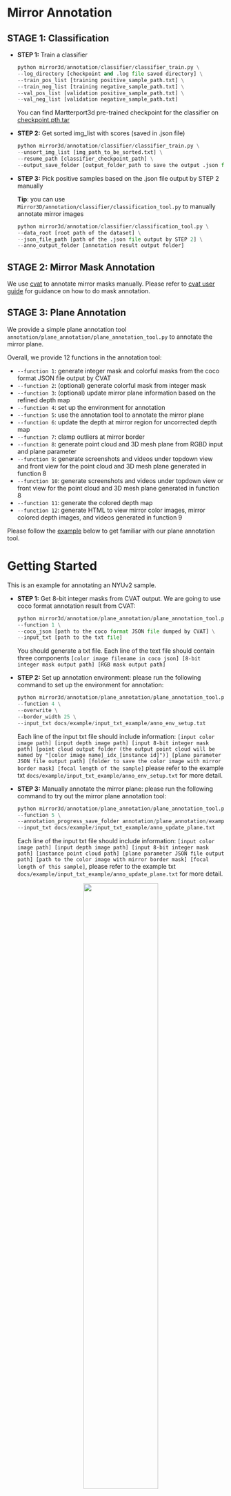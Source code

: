 
# Mirror Annotation 

## STAGE 1: Classification

- **STEP 1:**  Train a classifier 

    ```python
    python mirror3d/annotation/classifier/classifier_train.py \
    --log_directory [checkpoint and .log file saved directory] \
    --train_pos_list [training positive_sample_path.txt] \
    --train_neg_list [training negative_sample_path.txt] \
    --val_pos_list [validation positive_sample_path.txt] \
    --val_neg_list [validation negative_sample_path.txt]
    ```
    You can find Martterport3d pre-trained checkpoint for the classifier on [checkpoint.pth.tar](http://aspis.cmpt.sfu.ca/projects/mirrors/mirror3d_zip_release/classifier_checkpoint.pth.tar)

- **STEP 2:**  Get sorted img_list with scores (saved in .json file)

    ```python
    python mirror3d/annotation/classifier/classifier_train.py \
    --unsort_img_list [img_path_to_be_sorted.txt] \
    --resume_path [classifier_checkpoint_path] \
    --output_save_folder [output_folder_path to save the output .json file]
    ```
    
- **STEP 3:**  Pick positive samples based on the .json file output by STEP 2 manually
 
    **Tip**: you can use `Mirror3D/annotation/classifier/classification_tool.py` to manually annotate mirror images
    ```python
    python mirror3d/annotation/classifier/classification_tool.py \
    --data_root [root path of the dataset] \
    --json_file_path [path of the .json file output by STEP 2] \
    --anno_output_folder [annotation result output folder] 
    ```


## STAGE 2: Mirror Mask Annotation 

We use [cvat](https://github.com/dommorin/cvat) to annotate mirror masks manually. Please refer to [cvat user guide](https://github.com/dommorin/cvat/blob/master/cvat/apps/documentation/user_guide.md) for guidance on how to do mask annotation. 

## STAGE 3: Plane Annotation
    

We provide a simple plane annotation tool `annotation/plane_annotation/plane_annotation_tool.py` to annotate the mirror plane.

Overall, we provide 12 functions in the annotation tool:

- `--function 1`: generate integer mask and colorful masks from the coco format JSON file output by CVAT
- `--function 2`: (optional) generate colorful mask from integer mask
- `--function 3`: (optional) update mirror plane information based on the refined depth map
- `--function 4`: set up the environment for annotation
- `--function 5`: use the annotation tool to annotate the mirror plane
- `--function 6`: update the depth at mirror region for uncorrected depth map
- `--function 7`: clamp outliers at mirror border
- `--function 8`: generate point cloud and 3D mesh plane from RGBD input and plane parameter
- `--function 9`: generate screenshots and videos under topdown view and front view for the point cloud and 3D mesh plane generated in function 8 
- `--function 10`: generate screenshots and videos under topdown view or front view for the point cloud and 3D mesh plane generated in function 8 
- `--function 11`: generate the colored depth map
- `--function 12`: generate HTML to view mirror color images, mirror colored depth images, and videos generated in function 9


Please follow the [example](#jump) below to get familiar with our plane annotation tool.


<span id="jump"></span>
# Getting Started 


This is an example for annotating an NYUv2 sample. 

- **STEP 1:**  Get 8-bit integer masks from CVAT output. We are going to  use coco format annotation result from CVAT:

    ```python
    python mirror3d/annotation/plane_annotation/plane_annotation_tool.py \
    --function 1 \
    --coco_json [path to the coco format JSON file dumped by CVAT] \
    --input_txt [path to the txt file] 
    ```

    You should generate a txt file. Each line of the text file should contain three components `[color image filename in coco json] [8-bit integer mask output path] [RGB mask output path]`

- **STEP 2:**  Set up annotation environment: please run the following command to set up the environment for annotation:

    ```python
    python mirror3d/annotation/plane_annotation/plane_annotation_tool.py \
    --function 4 \
    --overwrite \
    --border_width 25 \
    --input_txt docs/example/input_txt_example/anno_env_setup.txt
    ```

    Each line of the input txt file should include information: `[input color image path] [input depth image path] [input 8-bit integer mask path] [point cloud output folder (the output point cloud will be named by "[color image name]_idx_[instance id]")] [plane parameter JSON file output path] [folder to save the color image with mirror border mask] [focal length of the sample]` please refer to the example txt  `docs/example/input_txt_example/anno_env_setup.txt` for more detail. 


- **STEP 3:**  Manually annotate the mirror plane: please run the following command to try out the mirror plane annotation tool:

    ```python
    python mirror3d/annotation/plane_annotation/plane_annotation_tool.py \
    --function 5 \
    --annotation_progress_save_folder annotation/plane_annotation/example/anno_progess \
    --input_txt docs/example/input_txt_example/anno_update_plane.txt
    ```

    Each line of the input txt file should include information: `[input color image path] [input depth image path] [input 8-bit integer mask path] [instance point cloud path] [plane parameter JSON file output path] [path to the color image with mirror border mask] [focal length of this sample]`, please refer to the example txt `docs/example/input_txt_example/anno_update_plane.txt` for more detail. 


    <p align="center">
      <img src="figure/anno-tool-intro/anno-init.png" width=60%>
    </p>

    The above command in STEP 3 will open the annotation tool interface and show a point cloud. (The red points in the point cloud are the mirror reconstruction based on the original depth map, the green points are the mirror reconstruction based on the initial refined depth based on the RANSAC algorithm.) After viewing the point cloud, you will get the following options:

    ```shell
    ANNOTATION OPTION : 
    (1) t        : TRUE : initial plane parameter is correct
    (2) w        : WASTE : sample have error, can not be used (e.g., point cloud too noisy)
    (3) back n   : BACK : return n times (e.g., back 3 : give up the recent 3 annotated sample and go back)
    (4) goto n   : GOTO : goto the n the image (e.g., goto 3 : go to the third image
    (5) n        : NEXT : goto next image without annotation
    (6) a        : ADJUST: adjust one sample repeatedly
    (7) exit     : EXIT : save and exit
    ```


    If you want to adjust the mirror plane, please input option `a' (ADJUST). 

    'a ADJUST` has the following options:


    ```shell
    ADJUST ONE SAMPLE OPTION : 
    (1) f        : FINISH : update refined_sensorD/ refined_meshD/ img_info and EXIT
    (2) a        : ADJUST : adjust the plane parameter based on the current plane parameter
    (3) i        : INIT : pick 3 points to initialize the plane
    ```
    
    <p align="center">
      <img src="figure/anno-tool-intro/anno-pick-point.png" width=60%>
    </p>

    This shows the user interface to pick 3 points to initialize the plane (option `i`). Press `shift + left click to select a point; press `shift + right-click to unselect; for more detail please refer to [Open3d instruction](http://www.open3d.org/docs/release/tutorial/visualization/interactive_visualization.html).

    <p align="center">
      <img src="figure/anno-tool-intro/anno-mesh-plane.png" width=60%>
    </p>
    
    This shows the user interface to adjust the plane parameter based on the current plane parameter (option `a'). To adjust the light blue plane, please follow:

    ```shell
    ADJUST ONE PLANE OPTION : 
    (1) a        : plane move left
    (2) w        : plane move up
    (3) s        : plane move down
    (4) d        : plane move right
    (5) e        : plane move closer
    (6) r        : plane move further
    (7) i        : make the plane larger
    (8) k        : make the plane smaller
    (9) j        : rotate left
    (10) l       : rotate right
    (11) o       : rotate upwards
    (12) p       : rotate downwards
    ```

    After adjustment, you can see the adjusted result. The yellow points are generated based on the adjusted mirror plane parameter. Input `f` to finish or input `a / i` to continue.


    <p align="center">
      <img src="figure/anno-tool-intro/anno-adjust.png" width=60%>
    </p>

- **STEP 4:**   Generate refined depth map: please run the following command to generate a refined depth map from the original depth map

    ```shell
    python mirror3d/annotation/plane_annotation/plane_annotation_tool.py \
    --function 6 \
    --input_txt docs/example/input_txt_example/anno_get_refD.txt
    ```

    Each line of the input txt file should include the information: `[path to depth map to refine (rawD)] [input 8-bit integer mask path] [plane parameter JSON file output path] [path to save the refined depth map (refD)] [focal length of this sample]`, please refer to the example txt `docs/example/input_txt_example/anno_get_refD.txt` for more detail. 

- **STEP 5:**  (Optional) Clamp the refined depth map gained from STEP 4:

    ```shell
    python mirror3d/annotation/plane_annotation/plane_annotation_tool.py \
    --function 7 \
    --input_txt docs/example/input_txt_example/anno_clamp_refD.txt \
    --expand_range 100 --clamp_dis 100 --border_width 25
    ```

    Each line of the input txt file should include the information: `[path to depth map to the unclamped refine (rawD)] [input 8-bit integer mask path] [plane parameter JSON file output path] [path to save the clamped refined depth map (refD)] [focal length of this sample]`, please refer to the example txt `docs/example/input_txt_example/anno_clamp_refD.txt` for more detail. 

- **STEP 6:**  Generate a video and colored depth map for verification: please run the following command to generate videos for verification. The videos contain the topdown view and front view of the point cloud. The output point cloud is generated based on the refined depth we get in STEP 4 and the source color image.

    To generate video, firstly, we need to generate the point cloud and 3D mesh plane:

    ```shell
    python mirror3d/annotation/plane_annotation/plane_annotation_tool.py \
    --function 8 \
    --input_txt docs/example/input_txt_example/verification_gen_pcd_mesh.txt
    ```

    Each line of the input txt file should include the information: `[input color image path] [input depth image path] [input 8-bit integer mask path] [plane parameter JSON path] [folder to save the output point cloud] [folder to save the output mesh plane] [focal length of this sample]`, please refer to the example txt `docs/example/input_txt_example/verification_gen_pcd_mesh.txt` for more detail. 


    Then, we are going to generate video from topdown view and front view of the 3D geometry:

    ```shell
    python mirror3d/annotation/plane_annotation/plane_annotation_tool.py \
    --function 9 \
    --above_height 3000 \
    --input_txt docs/example/input_txt_example/verification_gen_video.txt
    ```

    Each line of the input txt file should include the information: `[path to point cloud] [path to mesh plane] [screenshot output main folder]`, please refer to the example txt `docs/example/input_txt_example/verification_gen_video.txt` for more detail. 

    To better verify our annotation result, we also need to generate the colored refined depth map:

    ```shell
    python mirror3d/annotation/plane_annotation/plane_annotation_tool.py \
    --function 11 \
    --input_txt docs/example/input_txt_example/gen_colored_depth.txt
    ```

    Each line of the input txt file should include the information: `[input depth image path] [colored depth map saved path]`, please refer to the example txt `docs/example/input_txt_example/gen_colored_depth.txt` for more detail. 

- **STEP 7:**  Launch webpage to view the videos: please run the following command to launch a website to view the video and colored depth map generated in STEP 6.


    ```shell
    python mirror3d/annotation/plane_annotation/plane_annotation_tool.py \
    --function 12 \
    --input_txt docs/example/input_txt_example/verification_gen_html.txt \
    --video_num_per_page 10 \
    --html_output_folder  output/html
    ```


    Each line of the input txt file should include the information: `[sample id] [input color image path] [colored depth map saved path] [front view video path] [topdown view video path]`, please refer to the example txt `docs/example/input_txt_example/verification_gen_html.txt` for more detail. 



    ![verification](figure/anno-tool-intro/html-verify.png)

    You can see the color image, colored refined depth map, and point clouds' videos on the verification web page. Please note down the sample id manually for reannotation.  
